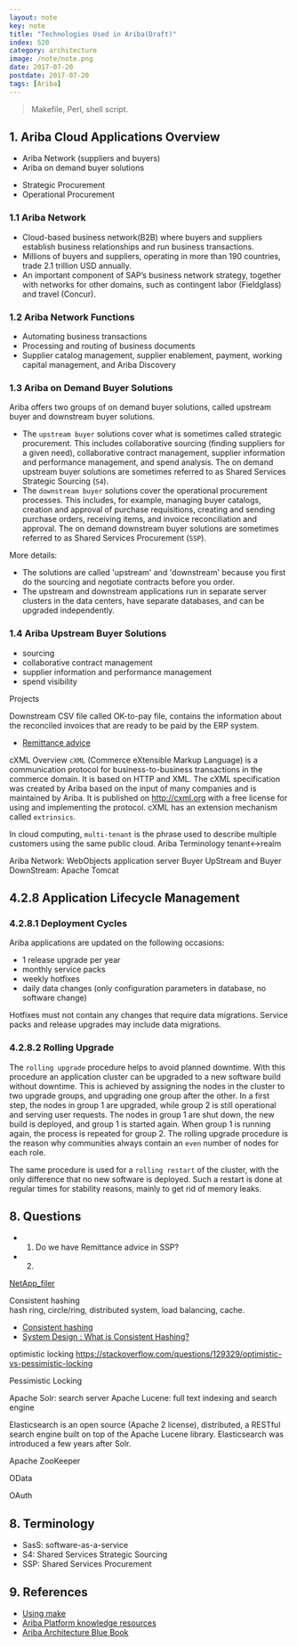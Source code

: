 ```yaml
---
layout: note
key: note
title: "Technologies Used in Ariba(Draft)"
index: 520
category: architecture
image: /note/note.png
date: 2017-07-20
postdate: 2017-07-20
tags: [Ariba]
---
```


> Makefile, Perl, shell script.

## 1. Ariba Cloud Applications Overview
* Ariba Network (suppliers and buyers)
* Ariba on demand buyer solutions
- Strategic Procurement
- Operational Procurement

### 1.1 Ariba Network
* Cloud-based business network(B2B) where buyers and suppliers establish business relationships and run business transactions.
* Millions of buyers and suppliers, operating in more than 190 countries, trade 2.1 trillion USD annually.
* An important component of SAP’s business network strategy, together with networks for other domains, such as contingent labor (Fieldglass) and travel (Concur).

### 1.2 Ariba Network Functions
* Automating business transactions
* Processing and routing of business documents
* Supplier catalog management, supplier enablement, payment, working capital management, and Ariba Discovery

### 1.3 Ariba on Demand Buyer Solutions
Ariba offers two groups of on demand buyer solutions, called upstream buyer and downstream buyer solutions.
* The `upstream buyer` solutions cover what is sometimes called strategic procurement. This includes collaborative sourcing (finding suppliers for a given need), collaborative contract management, supplier information and performance management, and spend analysis. The on demand upstream buyer solutions are sometimes referred to as Shared Services Strategic Sourcing (`S4`).
* The `downstream buyer` solutions cover the operational procurement processes. This includes, for example, managing buyer catalogs, creation and approval of purchase requisitions, creating and sending purchase orders, receiving items, and invoice reconciliation and approval. The on demand downstream buyer solutions are sometimes referred to as Shared Services Procurement (`SSP`).

More details:
* The solutions are called 'upstream' and 'downstream' because you first do the sourcing and negotiate contracts before you order.
* The upstream and downstream applications run in separate server clusters in the data centers, have separate databases, and can be upgraded independently.

### 1.4 Ariba Upstream Buyer Solutions
* sourcing
* collaborative contract management
* supplier information and performance management
* spend visibility

Projects


Downstream
CSV file called OK-to-pay file, contains the information about the reconciled invoices that are ready to be paid by the ERP system.

* [Remittance advice](https://en.wikipedia.org/wiki/Remittance_advice)

cXML Overview
`cXML` (Commerce eXtensible Markup Language) is a communication protocol for business-to-business transactions in the commerce domain. It is based on HTTP and XML. The cXML specification was created by Ariba based on the input of many companies and is maintained by Ariba. It is published on http://cxml.org with a free license for using and implementing the protocol.
cXML has an extension mechanism called `extrinsics`.

In cloud computing, `multi-tenant` is the phrase used to describe multiple customers using the same public cloud.
Ariba Terminology
tenant<->realm

Ariba Network: WebObjects application server
Buyer UpStream and Buyer DownStream: Apache Tomcat

## 4.2.8 Application Lifecycle Management
### 4.2.8.1 Deployment Cycles
Ariba applications are updated on the following occasions:
* 1 release upgrade per year
* monthly service packs
* weekly hotfixes
* daily data changes (only configuration parameters in database, no software change)

Hotfixes must not contain any changes that require data migrations. Service packs and release upgrades
may include data migrations.

### 4.2.8.2 Rolling Upgrade
The `rolling upgrade` procedure helps to avoid planned downtime. With this procedure an application cluster can be upgraded to a new software build without downtime. This is achieved by assigning the nodes in the cluster to two upgrade groups, and upgrading one group after the other. In a first step, the nodes in group 1 are upgraded, while group 2 is still operational and serving user requests. The nodes in group 1 are shut down, the new build is deployed, and group 1 is started again. When group 1 is running again, the process is repeated for group 2. The rolling upgrade procedure is the reason why communities always contain an `even` number of nodes for each role.

The same procedure is used for a `rolling restart` of the cluster, with the only difference that no new software is deployed. Such a restart is done at regular times for stability reasons, mainly to get rid of memory leaks.

## 8. Questions
* 1) Do we have Remittance advice in SSP?
* 2)

[NetApp_filer](https://en.wikipedia.org/wiki/NetApp_filer)

Consistent hashing  
hash ring, circle/ring, distributed system, load balancing, cache.
* [Consistent hashing](https://en.wikipedia.org/wiki/Consistent_hashing)
* [System Design : What is Consistent Hashing?](https://www.youtube.com/watch?v=zaRkONvyGr8)

optimistic locking
https://stackoverflow.com/questions/129329/optimistic-vs-pessimistic-locking

Pessimistic Locking

Apache Solr: search server
Apache Lucene: full text indexing and search engine

Elasticsearch is an open source (Apache 2 license), distributed, a RESTful search engine built on top of the Apache Lucene library. Elasticsearch was introduced a few years after Solr.

Apache ZooKeeper

OData

OAuth

## 8. Terminology
* SasS: software-as-a-service
* S4: Shared Services Strategic Sourcing
* SSP: Shared Services Procurement

## 9. References
* [Using make](https://courses.cs.washington.edu/courses/cse373/99au/unix/make.html)
* [Ariba Platform knowledge resources](https://wiki-ariba.sjc.sap.corp/display/ENGDPTS/Ariba+Platform+knowledge+resources)
* [Ariba Architecture Blue Book](https://portal.wdf.sap.corp/irj/go/km/docs/corporate_portal/WS%20PTG/Product%20Architecture/Knowledge%20Transfer/Bluebook/Ariba%20Cloud.pdf)
